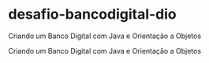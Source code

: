 # desafio-bancodigital-dio
Criando um Banco Digital com Java e Orientação a Objetos


Criando um Banco Digital com Java e Orientação a Objetos
